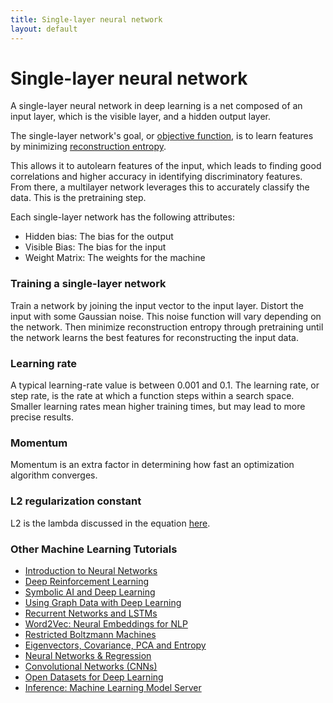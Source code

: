 ```yaml
---
title: Single-layer neural network
layout: default
---
```


# Single-layer neural network

A single-layer neural network in deep learning is a net composed of an input layer, which is the visible layer, and a hidden output layer. 

The single-layer network's goal, or [objective function](./glossary.html#objectivefunction), is to learn features by minimizing [reconstruction entropy](./glossary.html#reconstructionentropy).

This allows it to autolearn features of the input, which leads to finding good correlations and higher accuracy in identifying discriminatory features. From there, a multilayer network leverages this to accurately classify the data. This is the pretraining step.

Each single-layer network has the following attributes:

* Hidden bias: The bias for the output
* Visible Bias: The bias for the input
* Weight Matrix: The weights for the machine 

### Training a single-layer network

Train a network by joining the input vector to the input layer. Distort the input with some Gaussian noise. This noise function will vary depending on the network. Then minimize reconstruction entropy through pretraining until the network learns the best features for reconstructing the input data.

### Learning rate

A typical learning-rate value is between 0.001 and 0.1. The learning rate, or step rate, is the rate at which a function steps within a search space. Smaller learning rates mean higher training times, but may lead to more precise results.

### Momentum

Momentum is an extra factor in determining how fast an optimization algorithm converges.

### L2 regularization constant

L2 is the lambda discussed in the equation [here](http://ufldl.stanford.edu/wiki/index.php/Backpropagation_Algorithm).

### <a name="beginner">Other Machine Learning Tutorials</a>
* [Introduction to Neural Networks](./neuralnet-overview)
* [Deep Reinforcement Learning](./deepreinforcementlearning)
* [Symbolic AI and Deep Learning](./symbolicreasoning)
* [Using Graph Data with Deep Learning](./graphdata)
* [Recurrent Networks and LSTMs](./lstm)
* [Word2Vec: Neural Embeddings for NLP](./word2vec)
* [Restricted Boltzmann Machines](./restrictedboltzmannmachine)
* [Eigenvectors, Covariance, PCA and Entropy](./eigenvector)
* [Neural Networks & Regression](./logistic-regression)
* [Convolutional Networks (CNNs)](./convolutionalnets)
* [Open Datasets for Deep Learning](./opendata)
* [Inference: Machine Learning Model Server](./modelserver)
